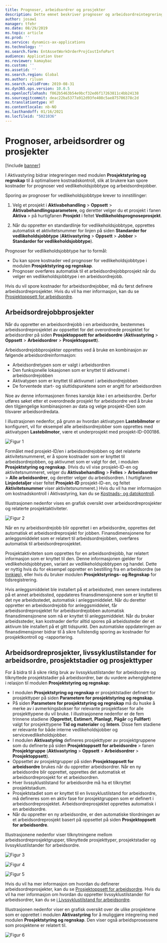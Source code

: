 ```yaml
---
title: Prognoser, arbeidsordrer og prosjekter
description: Dette emnet beskriver prognoser og arbeidsordreintegrering med modulen Prosjektstyring og regnskap i Aktivastyring.
author: josaw1
manager: tfehr
ms.date: 08/29/2019
ms.topic: article
ms.prod: ''
ms.service: dynamics-ax-applications
ms.technology: ''
ms.search.form: EntAssetWorkOrderProjCostInfoPart
audience: Application User
ms.reviewer: kamaybac
ms.custom: ''
ms.assetid: ''
ms.search.region: Global
ms.author: riluan
ms.search.validFrom: 2019-08-31
ms.dyn365.ops.version: 10.0.5
ms.openlocfilehash: f062b5463b54e9bcf32ed6f17263811c4bb24138
ms.sourcegitcommit: deac22ba5377a912d93fe408c5ae875706378c2d
ms.translationtype: HT
ms.contentlocale: nb-NO
ms.lasthandoff: 01/16/2021
ms.locfileid: "5021036"
---
```

# <a name="forecasts-work-orders-and-projects"></a>Prognoser, arbeidsordrer og prosjekter

[!include [banner](../../includes/banner.md)]

 

I Aktivastyring bidrar integreringen med modulen **Prosjektstyring og regnskap** til å optimalisere kostnadskontroll, slik at brukere kan spore kostnader for prognoser ved vedlikeholdsjobbtype og arbeidsordrejobber.

Sporing av prognoser for vedlikeholdsjobbtype krever to innstillinger:

1. Velg et prosjekt i **Aktivabehandling** > **Oppsett** > **Aktivabehandlingsparametere**, og deretter velger du et prosjekt i fanen **Aktiva** > på hurtigfanen **Prosjekt** i feltet **Vedlikeholdsprognoseprosjekt**.

2. Når du oppretter en standardlinje for vedlikeholdsjobbtype, opprettes automatisk et aktivitetsnummer for linjen på siden **Standarder for vedlikeholdsjobbtype** (**Aktivastyring** > **Oppsett** > **Jobber** > **Standarder for vedlikeholdsjobbtype**).

Prognoser for vedlikeholdsjobbtype har to formål: 

- Du kan spore kostnader ved prognoser for vedlikeholdsjobbtype i modulen **Prosjektstyring og regnskap**. 
- Prognoser overføres automatisk til et arbeidsordrejobbprosjekt når du velger en vedlikeholdsjobbtype i en arbeidsordrejobb.

Hvis du vil spore kostnader for arbeidsordrejobber, må du først definere arbeidsordreprosjekter. Hvis du vil ha mer informasjon, kan du se [Prosjektoppsett for arbeidsordre](../setup-for-work-orders/work-order-project-setup.md).

## <a name="work-order-job-projects"></a>Arbeidsordrejobbprosjekter

Når du oppretter en arbeidsordrejobb i en arbeidsordre, bestemmes arbeidsordreprosjektet av oppsettet for det overordnede prosjektet for arbeidsordrer på siden **Prosjektoppsett for arbeidsordre** (**Aktivastyring** > **Oppsett** > **Arbeidsordrer** > **Prosjektoppsett**).

Arbeidsordrejobbprosjekter opprettes ved å bruke en kombinasjon av følgende arbeidsordreinformasjon:

- Arbeidsordretypen som er valgt i arbeidsordren 
- Den funksjonelle lokasjonen som er knyttet til aktivumet i arbeidsordrejobben
- Aktivatypen som er knyttet til aktivumet i arbeidsordrejobben  
- De forventede start- og sluttidspunktene som er angitt for arbeidsordren  

Noe av denne informasjonen finnes kanskje ikke i en arbeidsordre. Derfor utføres søket etter et overordnede prosjekt for arbeidsordre ved å bruke den tilgjengelige kombinasjonen av data og velge prosjekt-IDen som tilsvarer arbeidsordredata.

I illustrasjonen nedenfor, på grunn av hvordan aktivatypen **Lastebilmotor** er konfigurert, vil for eksempel alle arbeidsordrejobber som opprettes med aktivatypen **Lastebilmotor**, være et underprosjekt med prosjekt-ID-000186.

![Figur 1](media/01-integration-to-pma.png)

Formålet med prosjekt-ID/en i arbeidsordrejobben og det relaterte aktivitetsnummeret, er å spore kostnader som er knyttet til arbeidsordrejobben, og aktivumet som er valgt for det, i modulen **Prosjektstyring og regnskap**. (Hvis du vil vise prosjekt-ID-en og aktivitetsnummeret, velger du **Aktivabehandling** > **Felles** > **Arbeidsordrer** > **Alle arbeidsordrer**, og deretter velger du arbeidsordren. I hurtigfanen **Linjedetaljer** viser feltet **Prosjekt-ID** prosjekt-ID-en, og feltet **Aktivitetsnummer** viser aktivitetsnummeret.) Hvis du vil ha mer informasjon om kostnadskontroll i Aktivastyring, kan du se [Kostnads- og datokontroll](../controlling-and-reporting/cost-and-date-control.md).

Illustrasjonen nedenfor vises en grafisk oversikt over arbeidsordreprosjekter og relaterte prosjektaktiviteter.

![Figur 2](media/02-integration-to-pma.png)

Når en ny arbeidsordrejobb blir opprettet i en arbeidsordre, opprettes det automatisk et arbeidsordreprosjekt for jobben. Finansdimensjonene for anleggsmiddelet som er relatert til arbeidsordrejobben, overføres automatisk til arbeidsordreprosjektet.

Prosjektaktiviteten som opprettes for en arbeidsordrejobb, har relatert informasjon som er knyttet til den. Denne informasjonen gjelder for vedlikeholdsjobbtypen, variant av vedlikeholdsjobbtypen og handel. Dette er nyttig hvis du for eksempel oppretter en bestilling fra en arbeidsordre (se [Innkjøp](../work-orders/procurement.md)), eller hvis du bruker modulen **Prosjektstyrings- og Regnskap** for tidsregistrering.

Hvis anleggsmiddelet ble installert på et arbeidssted, men senere installeres på et annet arbeidssted, oppdateres finansdimensjonene som er knyttet til det nye arbeidsstedet, automatisk i anleggsmiddelet. Når du deretter oppretter en arbeidsordrejobb for anleggsmiddelet, får arbeidsordreprosjektet for arbeidsordrejobben automatisk finansdimensjonene som nå er knyttet til anleggsmiddelet. Når du bruker arbeidssteder, kan kostnader derfor alltid spores på arbeidssteder der et aktivum ble installert på et gitt tidspunkt. Den automatiske oppdateringen av finansdimensjoner bidrar til å sikre fullstendig sporing av kostnader for prosjektkontroll og -rapportering.

## <a name="work-order-projects-work-order-lifecycle-states-project-stages-and-project-types"></a>Arbeidsordreprosjekter, livssyklustilstander for arbeidsordre, prosjektstadier og prosjekttyper

For å bidra til å sikre riktig bruk av livssyklustilstander for arbeidsordre og tilknyttede prosjektstadier på arbeidsordrer, bør du vurdere avhengighetene i relasjon til modulen **Prosjektstyring og regnskap**:

- I modulen **Prosjektstyring og regnskap** er prosjektstadier definert for prosjekttyper på siden **Parametere for prosjektstyring og regnskap**.  
- På siden **Parametere for prosjektstyring og regnskap** må du huske å merke av i avmerkingsbokser for relevante prosjektfaser for alle prosjekttypene du vil bruke. I illustrasjonene nedenfor er de fem trinnene stadiene (**Opprettet**, **Estimert**, **Planlagt**, **Pågår** og **Fullført**) valgt for prosjekttypene **Tid og materialer** og **Intern**. Disse fem stadiene er relevante for både interne vedlikeholdsjobber og servicevedlikeholdsjobber.
- I modulen **Aktivastyring** defineres prosjekttyper av prosjektgruppene som du definerte på siden **Prosjektoppsett for arbeidsordre** > fanen **Prosjektgruppe** (**Aktivastyring** > **Oppsett** > **Arbeidsordrer** > **Prosjektoppsett**).  
- Oppsettet av prosjektgrupper på siden **Prosjektoppsett for arbeidsordre** brukes når du oppretter arbeidsordrer. Når en ny arbeidsordre blir opprettet, opprettes det automatisk et arbeidsordreprosjekt for et arbeidsordren.  
- Hver livssyklustilstand for arbeidsordre må ha et tilknyttet prosjektstadium.  
- Prosjektstadiet som er knyttet til en livssyklustilstand for arbeidsordre, må defineres som en aktiv fase for prosjektgruppen som er definert i arbeidsordreprosjektet. Arbeidsordreprosjektet opprettes automatisk i en arbeidsordre.
- Når du oppretter en ny arbeidsordre, er den automatiske tilordningen av et arbeidsordreprosjekt basert på oppsettet på siden **Prosjektoppsett for arbeidsordre**.  

Illustrasjonene nedenfor viser tilknytningene mellom arbeidsordreprosjektgrupper, tilknyttede prosjekttyper, prosjektstadier og livssyklustilstander for arbeidsordre.

![Figur 3](media/03-integration-to-pma.png)

![Figur 4](media/04-integration-to-pma.png)

![Figur 5](media/05-integration-to-pma.png)

Hvis du vil ha mer informasjon om hvordan du definerer arbeidsordreprosjekter, kan du se [Prosjektoppsett for arbeidsordre](../setup-for-work-orders/work-order-project-setup.md). Hvis du vil ha mer informasjon om hvordan du oppretter livssyklustilstander for arbeidsordrer, kan du se [i Livssyklustilstand for arbeidsordre](../setup-for-work-orders/work-order-lifecycle-states.md).

Illustrasjonen nedenfor viser en grafisk oversikt over de ulike prosjektene som er opprettet i modulen **Aktivastyring** for å muliggjøre integrering med modulen **Prosjektstyring og regnskap**. Den viser også arbeidsprosessene som prosjektene er relatert til.

![Figur 6](media/06-integration-to-pma.png)

